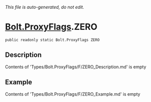 *This file is auto-generated, do not edit.*

# [Bolt.ProxyFlags](Types/Bolt.ProxyFlags.md).ZERO
`public readonly static Bolt.ProxyFlags ZERO`
## Description
Contents of 'Types/Bolt.ProxyFlags/F/ZERO_Description.md' is empty
## Example
Contents of 'Types/Bolt.ProxyFlags/F/ZERO_Example.md' is empty
